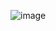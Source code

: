 ![image](https://github.com/AlenaZakirova/aqa_homework3.1/assets/144437806/5bf93507-8f89-40e2-bdeb-13a92755a6e5)

